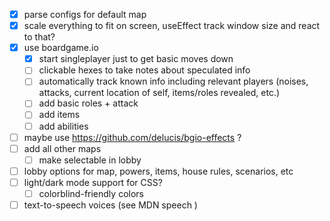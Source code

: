 - [x] parse configs for default map
- [x] scale everything to fit on screen, useEffect track window size and react to that?
- [x] use boardgame.io
  - [x] start singleplayer just to get basic moves down
  - [ ] clickable hexes to take notes about speculated info
  - [ ] automatically track known info including relevant players (noises, attacks, current location of self, items/roles revealed, etc.)
  - [ ] add basic roles + attack
  - [ ] add items
  - [ ] add abilities
- [ ] maybe use https://github.com/delucis/bgio-effects ?
- [ ] add all other maps
  - [ ] make selectable in lobby
- [ ] lobby options for map, powers, items, house rules, scenarios, etc
- [ ] light/dark mode support for CSS?
  - [ ] colorblind-friendly colors
- [ ] text-to-speech voices (see MDN speech )
